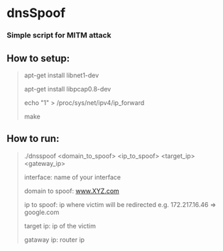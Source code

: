 # dnsSpoof
### Simple script for MITM attack 

How to setup:
------
>apt-get install libnet1-dev
>
>apt-get install libpcap0.8-dev
>
>echo "1" > /proc/sys/net/ipv4/ip_forward
>
>make


How to run:
------
>./dnsspoof <interface> <domain_to_spoof> <ip_to_spoof> <target_ip> <gateway_ip>
>  
>  interface: name of your interface
>
>  domain to spoof:  www.XYZ.com
>
>  ip to spoof: ip where victim will be redirected e.g.  172.217.16.46  => google.com
>
>  target ip: ip of the victim   
>
>  gataway ip: router ip 
  
  

